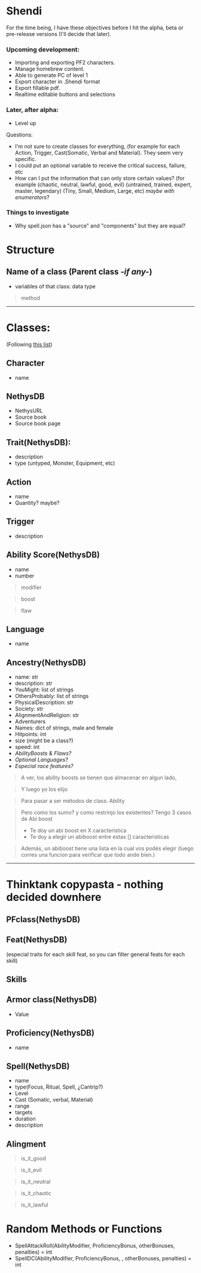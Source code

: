 # Shendi

For the time being, I have these objectives before I hit the alpha, beta or pre-release versions (I'll decide that later).

### Upcoming development:
- Importing and exporting PF2 characters.
- Manage homebrew content.
- Able to generate PC of level 1
- Export character in .Shendi format
- Export fillable pdf.
- Realtime editable buttons and selections

### Later, after alpha:
- Level up

Questions:

* I'm not sure to create classes for everything, (for example for each Action, Trigger, Cast(Somatic, Verbal and Material). They seem very specific.
* I could put an optional variable to receive the critical success, failure, etc
* How can I put the information that can only store certain values? (for example (chaotic, neutral, lawful, good, evil) (untrained, trained, expert, master, legendary) (Tiny, Small, Medium, Large, etc) *maybe with enumerators*? 

### Things to investigate
* Why spell.json has a "source" and "components" but they are equal?

# Structure

## Name of a class (Parent class *-if any-*)
* variables of that class: data type
> method

---

# Classes:
(Following [this list](https://2e.aonprd.com/Rules.aspx?ID=15))
## Character
- name

## NethysDB
- NethysURL
- Source book
- Source book page

## Trait(NethysDB):
- description
- type (untyped, Monster, Equipment, etc)

## Action
- name
- Quantity? maybe?

## Trigger
- description

## Ability Score(NethysDB)
- name
- number
> modifier

> boost

>  flaw

## Language
- name

## Ancestry(NethysDB)
- name: str
- description: str
- YouMight: list of strings
- OthersProbably: list of strings
- PhysicalDescription: str
- Society: str
- AlignmentAndReligion: str
- Adventurers
- Names: dict of strings, male and female
- Hitpoints: int
- size (might be a class?)
- speed: int
- *AbilityBoosts & Flaws?*
- *Optional Languages?*
- *Especial race features?*

> A ver, los ability boosts se tienen que almacenar en algun lado, 

> Y luego yo los elijo

> Para pasar a ser métodos de class: Ability

> Pero como los sumo? y como restrinjo los existentes?
> Tengo 3 casos de Abi boost
> * Te doy un abi boost en X caracteristica
> * Te doy a elegir un abiboost entre estas [] caracteristicas

> Además, un abiboost tiene una lista en la cual vos podés elegir (luego corres una funcion para verificar que todo ande bien.)
 
 
---

# Thinktank copypasta - nothing decided downhere

## PFclass(NethysDB)

## Feat(NethysDB)
(especial traits for each skill feat, so you can filter general feats for each skill)

## Skills

## Armor class(NethysDB)
- Value


## Proficiency(NethysDB)
- name

## Spell(NethysDB)
- name
- type(Focus, Ritual, Spell, ¿Cantrip?)
- Level
- Cast (Somatic, verbal, Material)
- range
- targets
- duration
- description

## Alingment
> is_it_good

> is_it_evil

> is_it_neutral

> is_it_chaotic

> is_it_lawful


# Random Methods or Functions
* SpellAttackRoll(AbilityModifier, ProficiencyBonus, otherBonuses, penalties) = int
* SpellDC(AbilityModifier, ProficiencyBonus, , otherBonuses, penalties) = int 